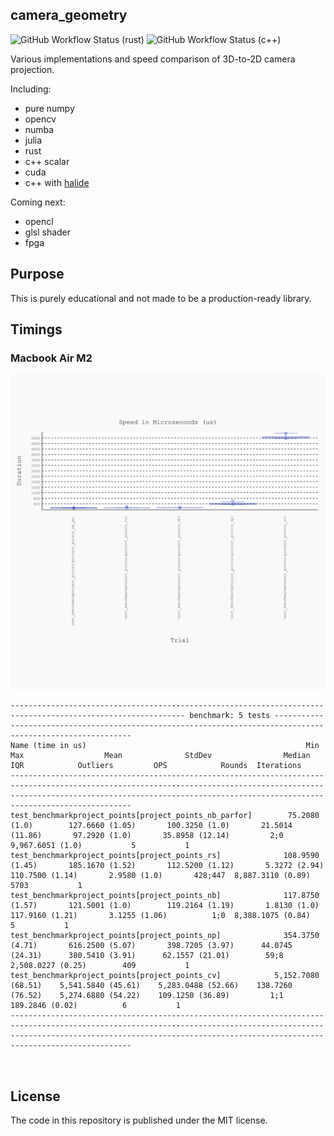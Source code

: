 ## camera_geometry

![GitHub Workflow Status (rust)](https://img.shields.io/github/actions/workflow/status/sevas/camera_geometry/rust.yml)
![GitHub Workflow Status (c++)](https://img.shields.io/github/actions/workflow/status/sevas/camera_geometry/cmake-multi-platform.yml)


Various implementations and speed comparison of 3D-to-2D camera projection.

Including: 

- pure numpy
- opencv
- numba
- julia
- rust
- c++ scalar
- cuda
- c++ with [halide](https://github.com/halide/Halide)

Coming next:
- opencl
- glsl shader
- fpga

## Purpose

This is purely educational and not made to be a production-ready library.


## Timings

### Macbook Air M2
![benchmark_20230815_130412.svg.png](media%2Fbenchmark_20230815_130412.svg.png)

```text
------------------------------------------------------------------------------------------------------------- benchmark: 5 tests ------------------------------------------------------------------------------------------------------------
Name (time in us)                                                 Min                   Max                  Mean              StdDev                Median                 IQR            Outliers         OPS            Rounds  Iterations
---------------------------------------------------------------------------------------------------------------------------------------------------------------------------------------------------------------------------------------------
test_benchmarkproject_points[project_points_nb_parfor]        75.2080 (1.0)        127.6660 (1.05)       100.3250 (1.0)       21.5014 (11.86)       97.2920 (1.0)       35.8958 (12.14)         2;0  9,967.6051 (1.0)           5           1
test_benchmarkproject_points[project_points_rs]              108.9590 (1.45)       185.1670 (1.52)       112.5200 (1.12)       5.3272 (2.94)       110.7500 (1.14)       2.9580 (1.0)       428;447  8,887.3110 (0.89)       5703           1
test_benchmarkproject_points[project_points_nb]              117.8750 (1.57)       121.5001 (1.0)        119.2164 (1.19)       1.8130 (1.0)        117.9160 (1.21)       3.1255 (1.06)          1;0  8,388.1075 (0.84)          5           1
test_benchmarkproject_points[project_points_np]              354.3750 (4.71)       616.2500 (5.07)       398.7205 (3.97)      44.0745 (24.31)      380.5410 (3.91)      62.1557 (21.01)        59;8  2,508.0227 (0.25)        409           1
test_benchmarkproject_points[project_points_cv]            5,152.7080 (68.51)    5,541.5840 (45.61)    5,283.0488 (52.66)    138.7260 (76.52)    5,274.6880 (54.22)    109.1250 (36.89)         1;1    189.2846 (0.02)          6           1
---------------------------------------------------------------------------------------------------------------------------------------------------------------------------------------------------------------------------------------------



```

## License
The code in this repository is published under the MIT license.
